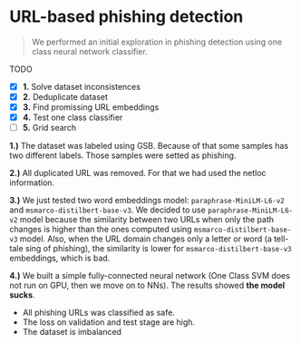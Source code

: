 # URL-based phishing detection

> We performed an initial exploration in phishing detection using one class neural network classifier.

TODO

- [x] **1.** Solve dataset inconsistences
- [x] **2.** Deduplicate dataset
- [x] **3.** Find promissing URL embeddings
- [x] **4.** Test one class classifier
- [ ] **5.** Grid search

**1.)** The dataset was labeled using GSB. Because of that some samples has two different labels. Those samples were setted as phishing.

**2.)** All duplicated URL was removed. For that we had used the netloc information.

**3.)** We just tested two word embeddings model: `paraphrase-MiniLM-L6-v2` and `msmarco-distilbert-base-v3`.
We decided to use `paraphrase-MiniLM-L6-v2` model because the similarity between two URLs when only the path changes is higher than the ones computed using `msmarco-distilbert-base-v3` model.
Also, when the URL domain changes only a letter or word (a tell-tale sing of phishing), the similarity is lower for `msmarco-distilbert-base-v3` embeddings, which is bad.

**4.)** We built a simple fully-connected neural network (One Class SVM does not run on GPU, then we move on to NNs). The results showed **the model sucks**.
  - All phishing URLs was classified as safe.
  - The loss on validation and test stage are high.
  - The dataset is imbalanced
